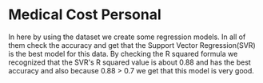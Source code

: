 # Medical Cost Personal
In here by using the dataset we create some regression models.
In all of them check the accuracy and get that the Support Vector Regression(SVR) is the best model for this data.
By checking the R squared formula we recognized that the SVR's R squared value is about 0.88 and has the best accuracy and also because 0.88 > 0.7 we get that this model is very good.
